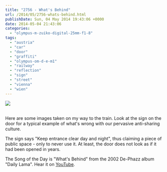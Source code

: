 ```yaml
---
title: "2756 - What's Behind"
url: /2014/05/2756-whats-behind.html
publishDate: Sun, 04 May 2014 19:43:06 +0000
date: 2014-05-04 21:43:06
categories: 
  - "olympus-m-zuiko-digital-25mm-f1-8"
tags: 
  - "austria"
  - "car"
  - "door"
  - "graffiti"
  - "olympus-om-d-e-m1"
  - "railway"
  - "reflection"
  - "sign"
  - "street"
  - "vienna"
  - "wien"
---
```

<div class="container">
<div class="center"><a target="_blank" href="https://d25zfm9zpd7gm5.cloudfront.net/1200x1200/2014/20140430_160951_lr.jpg"><img src="https://d25zfm9zpd7gm5.cloudfront.net/0600x0600/2014/20140430_160951_lr.jpg" /></a></div>
</div>
<br />

Here are some images taken on my way to the train. Look at the sign on the door for a typical example of what's wrong with our pervasive anti-sharing culture. 

<a target="_blank" href="https://d25zfm9zpd7gm5.cloudfront.net/1200x1200/2014/20140430_162026_lr.jpg"><img style="margin: 0pt 0px 0pt 10px; float: right;" src="https://d25zfm9zpd7gm5.cloudfront.net/0150x0150/2014/20140430_162026_lr.jpg" alt="" border="0" /></a> The sign says "Keep entrance clear day and night", thus claiming a piece of public space - only to never use it. At least, the door does not look as if it had been opened in years.

<a target="_blank" href="https://d25zfm9zpd7gm5.cloudfront.net/1200x1200/2014/20140430_162632_lr.jpg"><img style="margin: 0pt 10px 0pt 0px; float: left;" src="https://d25zfm9zpd7gm5.cloudfront.net/0150x0150/2014/20140430_162632_lr.jpg" alt="" border="0" /></a> The Song of the Day is "What's Behind" from the 2002 De-Phazz album "Daily Lama". Hear it on <a href="https://www.youtube.com/watch?v=KE4rU-l-PSk" target="_blank">YouTube</a>.


